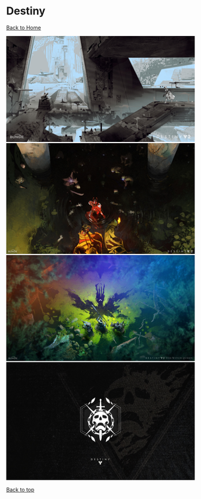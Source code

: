 # Destiny

[Back to Home](https://github.com/RickyFoots/Wallpapers/tree/main)

</h1>

<img src="https://github.com/RickyFoots/Wallpapers/blob/main/Collection/Video%20Games/Destiny/20220410_0027_Pyramid_last_brainstorming.jpg">

<img src="https://github.com/RickyFoots/Wallpapers/blob/main/Collection/Video%20Games/Destiny/20220426_2212_Hiveworld.jpg">

<img src="https://github.com/RickyFoots/Wallpapers/blob/main/Collection/Video%20Games/Destiny/20220426_2226_Destiny_2__The_Witch_Queen___Key_Art.jpg">

<img src="https://github.com/RickyFoots/Wallpapers/blob/main/Collection/Video%20Games/Destiny/Y8kjQNf.jpg">

[Back to top](#Top)